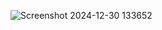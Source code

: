 ![Screenshot 2024-12-30 133652](https://github.com/user-attachments/assets/d5c483c0-2ff6-4264-8fa9-4a7b0ce2d228)


